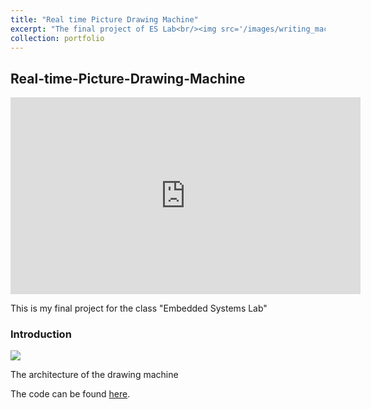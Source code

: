 ```yaml
---
title: "Real time Picture Drawing Machine"
excerpt: "The final project of ES Lab<br/><img src='/images/writing_machine/architecture.png'>"
collection: portfolio
---
```


## Real-time-Picture-Drawing-Machine

<iframe width="560" height="315" src="https://www.youtube.com/embed/XFeANVEaMYw" frameborder="0" allow="accelerometer; autoplay; clipboard-write; encrypted-media; gyroscope; picture-in-picture" allowfullscreen></iframe>

This is my final project for the class "Embedded Systems Lab"

### Introduction

<img src="/binomial14.github.io/images/writing_machine/architecture.png"/>

The architecture of the drawing machine

The code can be found [here](https://github.com/binomial14/Real-Time-Picture-Drawing-Machine).

